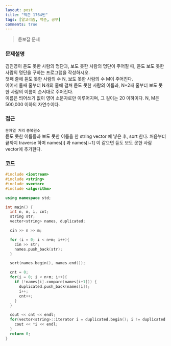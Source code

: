 ```yaml
---
layout: post
title: "백준 1764번"
tags: [알고리즘, 백준, 공부]
comments: true
---
```


> 듣보잡 문제  

### 문제설명  
김진영이 듣도 못한 사람의 명단과, 보도 못한 사람의 명단이 주어질 때, 듣도 보도 못한 사람의 명단을 구하는 프로그램을 작성하시오.  
첫째 줄에 듣도 못한 사람의 수 N, 보도 못한 사람의 수 M이 주어진다.  
이어서 둘째 줄부터 N개의 줄에 걸쳐 듣도 못한 사람의 이름과, N+2째 줄부터 보도 못한 사람의 이름이 순서대로 주어진다.  
이름은 띄어쓰기 없이 영어 소문자로만 이루어지며, 그 길이는 20 이하이다. N, M은 500,000 이하의 자연수이다.  

### 접근  
`문자열 처리` `중복원소`  
듣도 못한 이름들과 보도 못한 이름을 한 string vector 에 넣은 후, sort 한다. 처음부터 끝까지 traverse 하며 names[i] 과 names[i+1] 이 같으면 듣도 보도 못한 사람 vector에 추가한다.  

### 코드  
~~~c++
#include <iostream>
#include <string>
#include <vector>
#include <algorithm>

using namespace std;

int main() {
  int n, m, i, cnt;
  string str;
  vector<string> names, duplicated;

  cin >> n >> m;

  for (i = 0; i < n+m; i++){
    cin >> str;
    names.push_back(str);
  }

  sort(names.begin(), names.end());

  cnt = 0;
  for(i = 0; i < n+m; i++){
    if (!names[i].compare(names[i+1])) {
      duplicated.push_back(names[i]);
      i++;
      cnt++;
    }
  }

  cout << cnt << endl;
  for(vector<string>::iterator i = duplicated.begin(); i != duplicated.end(); i++){
    cout << *i << endl;
  }
  return 0;
}
~~~